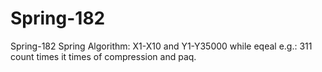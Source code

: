 # Spring-182
Spring-182
Spring Algorithm: X1-X10 and Y1-Y35000 while eqeal e.g.: 311 count times it times of compression and paq.
